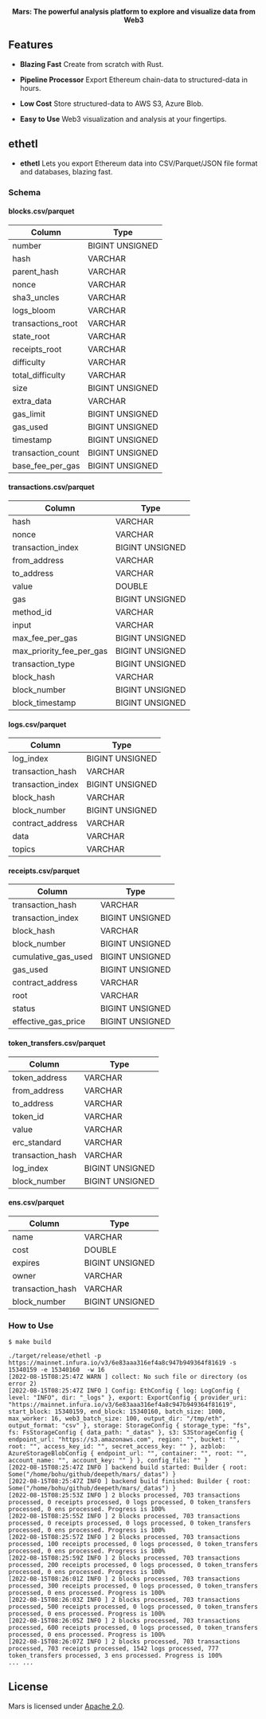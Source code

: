 <p align="center"><b>Mars: The powerful analysis platform to explore and visualize data from Web3</b></p>

## Features

- __Blazing Fast__ Create from scratch with Rust.

- __Pipeline Processor__ Export Ethereum chain-data to structured-data in hours.

- __Low Cost__ Store structured-data to AWS S3, Azure Blob.

- __Easy to Use__ Web3 visualization and analysis at your fingertips.

## ethetl

- __ethetl__ Lets you export Ethereum data into CSV/Parquet/JSON file format and databases, blazing fast.

### Schema

#### blocks.csv/parquet

| Column            | Type            |
|-------------------|-----------------|
| number            | BIGINT UNSIGNED |
| hash              | VARCHAR         |
| parent_hash       | VARCHAR         |
| nonce             | VARCHAR         |
| sha3_uncles       | VARCHAR         |
| logs_bloom        | VARCHAR         |
| transactions_root | VARCHAR         |
| state_root        | VARCHAR         |
| receipts_root     | VARCHAR         |
| difficulty        | VARCHAR         |
| total_difficulty  | VARCHAR         |
| size              | BIGINT UNSIGNED |
| extra_data        | VARCHAR         |
| gas_limit         | BIGINT UNSIGNED |
| gas_used          | BIGINT UNSIGNED |
| timestamp         | BIGINT UNSIGNED |
| transaction_count | BIGINT UNSIGNED |
| base_fee_per_gas  | BIGINT UNSIGNED |


#### transactions.csv/parquet

| Column                   | Type            |
|--------------------------|-----------------|
| hash                     | VARCHAR         |
| nonce                    | VARCHAR         |
| transaction_index        | BIGINT UNSIGNED |
| from_address             | VARCHAR         |
| to_address               | VARCHAR         |
| value                    | DOUBLE          |
| gas                      | BIGINT UNSIGNED |
| method_id                | VARCHAR         |
| input                    | VARCHAR         |
| max_fee_per_gas          | BIGINT UNSIGNED |
| max_priority_fee_per_gas | BIGINT UNSIGNED |
| transaction_type         | BIGINT UNSIGNED |
| block_hash               | VARCHAR         |
| block_number             | BIGINT UNSIGNED |
| block_timestamp          | BIGINT UNSIGNED |

#### logs.csv/parquet

| Column            | Type            |
|-------------------|-----------------|
| log_index         | BIGINT UNSIGNED |
| transaction_hash  | VARCHAR         |
| transaction_index | BIGINT UNSIGNED |
| block_hash        | VARCHAR         |
| block_number      | BIGINT UNSIGNED |
| contract_address  | VARCHAR         |
| data              | VARCHAR         |
| topics            | VARCHAR         |


#### receipts.csv/parquet

| Column               | Type              |
|----------------------|-------------------|
| transaction_hash     | VARCHAR           |
| transaction_index    | BIGINT UNSIGNED   |
| block_hash           | VARCHAR           |
| block_number         | BIGINT UNSIGNED   |
| cumulative_gas_used  | BIGINT UNSIGNED   |
| gas_used             | BIGINT UNSIGNED   |
| contract_address     | VARCHAR           |
| root                 | VARCHAR           |
| status               | BIGINT UNSIGNED   |
| effective_gas_price  | BIGINT UNSIGNED   |

#### token_transfers.csv/parquet

| Column             | Type              |
|--------------------|-------------------|
| token_address      | VARCHAR           |
| from_address       | VARCHAR           |
| to_address         | VARCHAR           |
| token_id           | VARCHAR           |
| value              | VARCHAR           |
| erc_standard       | VARCHAR           |
| transaction_hash   | VARCHAR           |
| log_index          | BIGINT UNSIGNED   |
| block_number       | BIGINT UNSIGNED   |

#### ens.csv/parquet

| Column             | Type            |
|--------------------|-----------------|
| name               | VARCHAR         |
| cost               | DOUBLE          |
| expires            | BIGINT UNSIGNED |
| owner              | VARCHAR         |
| transaction_hash   | VARCHAR         |
| block_number       | BIGINT UNSIGNED |



### How to Use

```shell
$ make build

./target/release/ethetl -p https://mainnet.infura.io/v3/6e83aaa316ef4a8c947b949364f81619 -s 15340159 -e 15340160  -w 16
[2022-08-15T08:25:47Z WARN ] collect: No such file or directory (os error 2)
[2022-08-15T08:25:47Z INFO ] Config: EthConfig { log: LogConfig { level: "INFO", dir: "_logs" }, export: ExportConfig { provider_uri: "https://mainnet.infura.io/v3/6e83aaa316ef4a8c947b949364f81619", start_block: 15340159, end_block: 15340160, batch_size: 1000, max_worker: 16, web3_batch_size: 100, output_dir: "/tmp/eth", output_format: "csv" }, storage: StorageConfig { storage_type: "fs", fs: FsStorageConfig { data_path: "_datas" }, s3: S3StorageConfig { endpoint_url: "https://s3.amazonaws.com", region: "", bucket: "", root: "", access_key_id: "", secret_access_key: "" }, azblob: AzureStorageBlobConfig { endpoint_url: "", container: "", root: "", account_name: "", account_key: "" } }, config_file: "" }
[2022-08-15T08:25:47Z INFO ] backend build started: Builder { root: Some("/home/bohu/github/deepeth/mars/_datas") }
[2022-08-15T08:25:47Z INFO ] backend build finished: Builder { root: Some("/home/bohu/github/deepeth/mars/_datas") }
[2022-08-15T08:25:53Z INFO ] 2 blocks processed, 703 transactions processed, 0 receipts processed, 0 logs processed, 0 token_transfers processed, 0 ens processed. Progress is 100%
[2022-08-15T08:25:55Z INFO ] 2 blocks processed, 703 transactions processed, 0 receipts processed, 0 logs processed, 0 token_transfers processed, 0 ens processed. Progress is 100%
[2022-08-15T08:25:57Z INFO ] 2 blocks processed, 703 transactions processed, 100 receipts processed, 0 logs processed, 0 token_transfers processed, 0 ens processed. Progress is 100%
[2022-08-15T08:25:59Z INFO ] 2 blocks processed, 703 transactions processed, 200 receipts processed, 0 logs processed, 0 token_transfers processed, 0 ens processed. Progress is 100%
[2022-08-15T08:26:01Z INFO ] 2 blocks processed, 703 transactions processed, 300 receipts processed, 0 logs processed, 0 token_transfers processed, 0 ens processed. Progress is 100%
[2022-08-15T08:26:03Z INFO ] 2 blocks processed, 703 transactions processed, 500 receipts processed, 0 logs processed, 0 token_transfers processed, 0 ens processed. Progress is 100%
[2022-08-15T08:26:05Z INFO ] 2 blocks processed, 703 transactions processed, 600 receipts processed, 0 logs processed, 0 token_transfers processed, 0 ens processed. Progress is 100%
[2022-08-15T08:26:07Z INFO ] 2 blocks processed, 703 transactions processed, 703 receipts processed, 1542 logs processed, 777 token_transfers processed, 3 ens processed. Progress is 100%
... ...
```

## License

Mars is licensed under [Apache 2.0](LICENSE).
